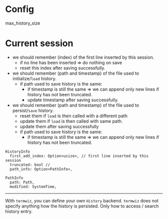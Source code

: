 # Config

max_history_size

# Current session

- we should remember (index) of the first line inserted by this session.
  - if no line has been inserted => do nothing on save
  - reset this index after saving successfully.
- we should remember (path and timestamp) of the file used to initialize/`load` history.
  - if path used to save history is the same:
    - if timestamp is still the same => we can append only new lines if history has not been truncated.
    - update timestamp after saving successfully.
- we should remember (path and timestamp) of the file used to persist/`save` history.
  - reset them if `load` is then called with a different path
  - update them if `load` is then called with same path.
  - update them after saving successfully
  - if path used to save history is the same:
    - if timestamp is still the same => we can append only new lines if history has not been truncated.

```
HistoryInfo
  first_add_index: Option<usize>, // first line inserted by this session
  truncated: bool //
  path_info: Option<PathInfo>,
```

```
PathInfo
  path: Path,
  modified: SystemTime,
```

---

With `termwiz`, you can define your own `History` backend.
`termwiz` does not specify anything how the history is persisted.
Only how to access / search history entry.

